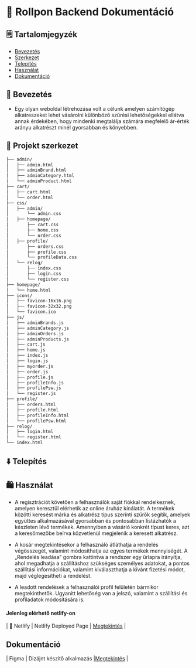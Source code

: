 # 📒 RolIpon Backend Dokumentáció

## 🗒️ Tartalomjegyzék

- [Bevezetés](#Bevezetés)
- [Szerkezet](#Projekt-Szerkezet)
- [Telepítés](#Telepítés)
- [Használat](#Használat)
- [Dokumentáció](#dokumentáció)

## 🏪 Bevezetés
- Egy olyan weboldal létrehozása volt a célunk amelyen számítógép alkatreszeket lehet vásárolni különböző szűrési lehetőségekkel ellátva annak érdekében, hogy mindenki megtalálja számára megfelelő ár-érték arányu alkatrészt minél gyorsabban és könyebben.

## 📁 Projekt szerkezet

```markdown
├── admin/
│   ├── admin.html
│   ├── adminBrand.html
│   ├── adminCategory.html
│   └── adminProduct.html
├── cart/
│   ├── cart.html
│   └── order.html
├── css/
│   ├── admin/
│       └── admin.css
│   ├── homepage/
│       ├── cart.css
│       ├── home.css
│       └── order.css
│   ├── profile/
│       ├── orders.css
│       ├── profile.css
│       └── profileData.css
│   └── relog/
│       ├── index.css
│       ├── login.css
│       └── register.css
├── homepage/
│   └── home.html
├── icons/
│   ├── favicon-16x16.png
│   ├── favicon-32x32.png
│   └── favicon.ico
├── js/
│   ├── adminBrands.js
│   ├── adminCategory.js
│   ├── adminOrders.js
│   ├── adminProducts.js
│   ├── cart.js
│   ├── home.js
│   ├── index.js
│   ├── login.js
│   ├── myorder.js
│   ├── order.js
│   ├── profile.js
│   ├── profileInfo.js
│   ├── profilePsw.js
│   └── register.js
├── profile/
│   ├── orders.html
│   ├── profile.html
│   ├── profileInfo.html
│   └── profilePsw.html
├── relog/
│   ├── login.html
│   └── register.html
└── index.html
```

## ⬇️ Telepítés

## 🛍️ Használat 
- A regisztrációt követően a felhasználók saját fiókkal rendelkeznek, amelyen keresztül elérhetik az online áruház kínálatát. A termékek közötti keresést márka és alkatrész típus szerinti szűrők segítik, amelyek együttes alkalmazásával gyorsabban és pontosabban listázhatók a készleten lévő termékek. Amennyiben a vásárló konkrét típust keres, azt a keresőmezőbe beírva közvetlenül megjelenik a keresett alkatrész.

- A kosár megtekintésekor a felhasználó átláthatja a rendelés végösszegét, valamint módosíthatja az egyes termékek mennyiségét. A „Rendelés leadása” gombra kattintva a rendszer egy űrlapra irányítja, ahol megadhatja a szállításhoz szükséges személyes adatokat, a pontos szállítási információkat, valamint kiválaszthatja a kívánt fizetési módot, majd véglegesítheti a rendelést.

- A leadott rendelések a felhasználói profil felületén bármikor megtekinthetők. Ugyanitt lehetőség van a jelszó, valamint a szállítási és profiladatok módosítására is. 
#### Jelenleg elérhető netlify-on
| 🚀 Netlify | Netlify Deployed Page | [Megtekintés](https://rolipon.netlify.app/) |

## Dokumentáció
| Figma | Dizájnt készítő alkalmazás |[Megtekintés](https://www.figma.com/design/yAqSQYQFJ5mlWpcfQFCVwd/Webshop-Project?node-id=0-1&m=dev&t=p1kzDR2C5x8H02Be-1) |
